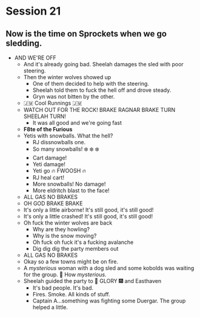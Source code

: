 # Session 21
## Now is the time on Sprockets when we go sledding.
* AND WE'RE OFF
	* And it's already going bad. Sheelah damages the sled with poor steering.
	* Then the winter wolves showed up
		* One of them decided to help with the steering.
		* Sheelah told them to fuck the hell off and drove steady.
		* Gryn was not bitten by the other.
	* :jamaica: Cool Runnings :jamaica:
	* WATCH OUT FOR THE ROCK! BRAKE RAGNAR BRAKE TURN SHEELAH TURN!
		* It was all good and we're going fast
	* **F8te of the Furious**
	* Yetis with snowballs. What the hell?
		* RJ dissnowballs one.
		* So many snowballs! :snowflake: :snowflake: :snowflake: 
		* Cart damage!
		* Yeti damage!
		* Yeti go :fire: FWOOSH :fire:
		* RJ heal cart!
		* More snowballs! No damage!
		* More eldritch blast to the face!
	* ALL GAS NO BRAKES
	* OH GOD BRAKE BRAKE
	* It's only a little airborne! It's still good, it's still good!
	* It's only a little crashed! It's still good, it's still good!
	* Oh fuck the winter wolves are back
		* Why are they howling?
		* Why is the snow moving?
		* Oh fuck oh fuck it's a fucking avalanche
		* Dig dig dig the party members out
	* ALL GAS NO BRAKES
	* Okay so a few towns might be on fire.
	* A _mysterious_ woman with a dog sled and some kobolds was waiting for the group. :thinking: How _mysterious_.
	* Sheelah guided the party to :sparkler: GLORY :fireworks: and Easthaven
		* It's bad people. It's bad.
		* Fires. Smoke. All kinds of stuff.
		* Captain A...something was fighting some Duergar. The group helped a little.
<!--stackedit_data:
eyJoaXN0b3J5IjpbLTMzNDA2OTEzNyw4ODkyNDQ0NjgsMjAxOT
A5NjQ2OCwxMjg5MDU2Njk1LDE5OTI3ODM5NzYsLTEyMDI1NDc1
NTEsLTEwMDA3MjcxODksLTQzNzI2OTMxNSwtNjQwMzMyNTkzLD
kxNTQxNDQwMiw1NTY2NDA4OSwtMjA2NDMxNjgwOF19
-->